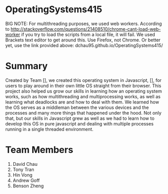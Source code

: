 # OperatingSystems415
BIG NOTE: For multithreading purposes, we used web workers. According to http://stackoverflow.com/questions/21408510/chrome-cant-load-web-worker if you try to load the scripts from a local file, it will fail. We used Brackets text editor to get around this. Use Firefox, not Chrome. Or better yet, use the link provided above: dchau95.github.io/OperatingSystems415/
# Summary
 Created by Team [], we created this operating system in Javascript, [], for users to play around in their own little OS straight from their browser. This project also helped us grow our skills in learning how an operating system works, such as how multithreading and multiprocessing works, as well as learning what deadlocks are and how to deal with them. We learned how the OS serves as a middleman between the various devices and the processes and many more things that happened under the hood. Not only that, but our skills in Javascript grew as well as we had to learn how to develop this OS in pure javascript and dealing with multiple processes running in a single threaded environment. 
# Team Members
 1. David Chau
 2. Tony Tran
 3. Hin Vong
 4. Andrew Goff
 5. Benson Zheng
